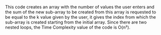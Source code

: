 This code creates an array with the number of values ​​the user enters 
and the sum of the new sub-array to be created from this array is 
requested to be equal to the k value given by the user, it gives 
the index from which the sub-array is created starting from the initial array. 
Since there are two nested loops, the Time Complexity value of the code is O(n²).
